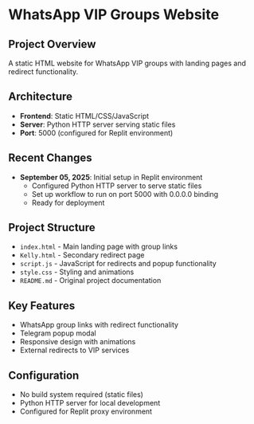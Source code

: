 # WhatsApp VIP Groups Website

## Project Overview
A static HTML website for WhatsApp VIP groups with landing pages and redirect functionality.

## Architecture
- **Frontend**: Static HTML/CSS/JavaScript
- **Server**: Python HTTP server serving static files
- **Port**: 5000 (configured for Replit environment)

## Recent Changes
- **September 05, 2025**: Initial setup in Replit environment
  - Configured Python HTTP server to serve static files
  - Set up workflow to run on port 5000 with 0.0.0.0 binding
  - Ready for deployment

## Project Structure
- `index.html` - Main landing page with group links
- `Kelly.html` - Secondary redirect page
- `script.js` - JavaScript for redirects and popup functionality
- `style.css` - Styling and animations
- `README.md` - Original project documentation

## Key Features
- WhatsApp group links with redirect functionality
- Telegram popup modal
- Responsive design with animations
- External redirects to VIP services

## Configuration
- No build system required (static files)
- Python HTTP server for local development
- Configured for Replit proxy environment